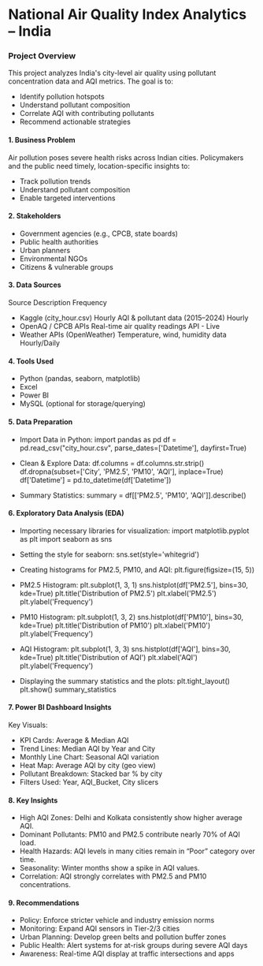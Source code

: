 # National Air Quality Index Analytics – India

### Project Overview
This project analyzes India's city-level air quality using pollutant concentration data and AQI metrics. The goal is to:
- Identify pollution hotspots
- Understand pollutant composition
- Correlate AQI with contributing pollutants
- Recommend actionable strategies

#### 1. Business Problem
Air pollution poses severe health risks across Indian cities. Policymakers and the public need timely, location-specific insights to:
- Track pollution trends
- Understand pollutant composition
- Enable targeted interventions

#### 2. Stakeholders
- Government agencies (e.g., CPCB, state boards)
- Public health authorities
- Urban planners
- Environmental NGOs
- Citizens & vulnerable groups

#### 3. Data Sources
Source	Description	Frequency
- Kaggle (city_hour.csv)	Hourly AQI & pollutant data (2015–2024)	Hourly
- OpenAQ / CPCB APIs	Real-time air quality readings	API - Live
- Weather APIs (OpenWeather)	Temperature, wind, humidity data	Hourly/Daily

#### 4. Tools Used
- Python (pandas, seaborn, matplotlib)
- Excel
- Power BI
- MySQL (optional for storage/querying)

#### 5. Data Preparation
- Import Data in Python:
import pandas as pd
df = pd.read_csv("city_hour.csv", parse_dates=['Datetime'], dayfirst=True)

- Clean & Explore Data:
df.columns = df.columns.str.strip()
df.dropna(subset=['City', 'PM2.5', 'PM10', 'AQI'], inplace=True)
df['Datetime'] = pd.to_datetime(df['Datetime'])

- Summary Statistics:
summary = df[['PM2.5', 'PM10', 'AQI']].describe()

#### 6. Exploratory Data Analysis (EDA)
- Importing necessary libraries for visualization:
import matplotlib.pyplot as plt
import seaborn as sns

- Setting the style for seaborn:
sns.set(style='whitegrid')

- Creating histograms for PM2.5, PM10, and AQI:
plt.figure(figsize=(15, 5))

- PM2.5 Histogram:
plt.subplot(1, 3, 1)
sns.histplot(df['PM2.5'], bins=30, kde=True)
plt.title('Distribution of PM2.5')
plt.xlabel('PM2.5')
plt.ylabel('Frequency')

- PM10 Histogram:
plt.subplot(1, 3, 2)
sns.histplot(df['PM10'], bins=30, kde=True)
plt.title('Distribution of PM10')
plt.xlabel('PM10')
plt.ylabel('Frequency')

- AQI Histogram:
plt.subplot(1, 3, 3)
sns.histplot(df['AQI'], bins=30, kde=True)
plt.title('Distribution of AQI')
plt.xlabel('AQI')
plt.ylabel('Frequency')

- Displaying the summary statistics and the plots:
plt.tight_layout()
plt.show()
summary_statistics

#### 7. Power BI Dashboard Insights
Key Visuals:
- KPI Cards: Average & Median AQI
- Trend Lines: Median AQI by Year and City
- Monthly Line Chart: Seasonal AQI variation
- Heat Map: Average AQI by city (geo view)
- Pollutant Breakdown: Stacked bar % by city
- Filters Used:
Year, AQI_Bucket, City slicers

#### 8. Key Insights
- High AQI Zones: Delhi and Kolkata consistently show higher average AQI.
- Dominant Pollutants: PM10 and PM2.5 contribute nearly 70% of AQI load.
- Health Hazards: AQI levels in many cities remain in “Poor” category over time.
- Seasonality: Winter months show a spike in AQI values.
- Correlation: AQI strongly correlates with PM2.5 and PM10 concentrations.

#### 9. Recommendations
- Policy:	Enforce stricter vehicle and industry emission norms
- Monitoring:	Expand AQI sensors in Tier-2/3 cities
- Urban Planning:	Develop green belts and pollution buffer zones
- Public Health:	Alert systems for at-risk groups during severe AQI days
- Awareness:	Real-time AQI display at traffic intersections and apps

